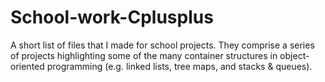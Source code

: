 # School-work-Cplusplus
A short list of files that I made for school projects. They comprise a series of projects highlighting some of the many container structures in object-oriented programming (e.g. linked lists, tree maps, and stacks &amp; queues). 
